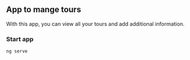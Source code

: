 ## App to mange tours
With this app, you can view all your tours and add additional information.

### Start app
```ng serve```
